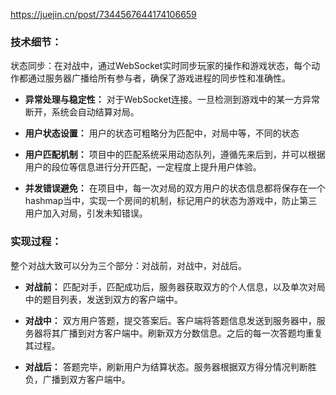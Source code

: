 https://juejin.cn/post/7344567644174106659

### 技术细节：

状态同步：在对战中，通过WebSocket实时同步玩家的操作和游戏状态，每个动作都通过服务器广播给所有参与者，确保了游戏进程的同步性和准确性。

- **异常处理与稳定性：** 对于WebSocket连接。一旦检测到游戏中的某一方异常断开，系统会自动结算对局。
    
- **用户状态设置：** 用户的状态可粗略分为匹配中，对局中等，不同的状态
    
- **用户匹配机制：** 项目中的匹配系统采用动态队列，遵循先来后到，并可以根据用户的段位等信息进行分开匹配，一定程度上提升用户体验。
    
- **并发错误避免：** 在项目中，每一次对局的双方用户的状态信息都将保存在一个hashmap当中，实现一个房间的机制，标记用户的状态为游戏中，防止第三用户加入对局，引发未知错误。

### 实现过程：

整个对战大致可以分为三个部分：对战前，对战中，对战后。

- **对战前：** 匹配对手，匹配成功后，服务器获取双方的个人信息，以及单次对局中的题目列表，发送到双方的客户端中。
    
- **对战中：** 双方用户答题，提交答案后。客户端将答题信息发送到服务器中，服务器将其广播到对方客户端中。刷新双方分数信息。之后的每一次答题均重复其过程。
    
- **对战后：** 答题完毕，刷新用户为结算状态。服务器根据双方得分情况判断胜负，广播到双方客户端中。
